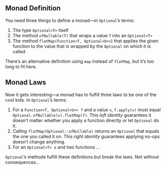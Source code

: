 ## Monad Definition

You need three things to define a monad—in `Optional`’s terms:

1. The type `Optional<T>` itself
2. The method `ofNullable(T)` that wraps a value `T` into an `Optional<T>`
3. The method `flatMap(Function<T, Optional<U>>`) that applies the given function to the value that is wrapped by the `Optional` on which it is called

There’s an alternative definition using `map` instead of `flatMap`, but it’s too long to fit here.

## Monad Laws

Now it gets interesting—a monad has to fulfill three laws to be one of the cool kids. In `Optional`’s terms:

1. For a `Function<T, Optional<U>> f` and a value `v`, `f.apply(v)` must equal `Optional.ofNullable(v).flatMap(f)`. This *left identity* guarantees it doesn’t matter whether you apply a function directly or let `Optional` do it.
2. Calling `flatMap(Optional::ofNullable)` returns an `Optional` that equals the one you called it on. This *right identity* guarantees applying no-ops doesn’t change anything.
3. For an `Optional<T> o` and two functions ...

`Optional`’s methods fulfill these definitions *but* break the laws. Not without consequences...
